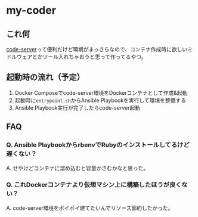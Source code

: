 # my-coder

## これ何

[code-server](https://github.com/cdr/code-server)って便利だけど環境がまっさらなので、コンテナ作成時に欲しいミドルウェアとかツール入れちゃおうと思って作ってるやつ。

## 起動時の流れ（予定）

1. Docker Composeでcode-server環境をDockerコンテナとして作成&起動
2. 起動時に`entrypoint.sh`からAnsible Playbookを実行して環境を整備する
3. Ansible Playbook実行が完了したらcode-server起動


## FAQ

### Q. Ansible PlaybookからrbenvでRubyのインストールしてるけど遅くない？

A. せやけどコンテナに溜め込むと容量かさむかなと思った。

### Q. これDockerコンテナより仮想マシン上に構築したほうが良くない？

A. code-server環境をポイポイ建てたいんでリソース節約したかった。